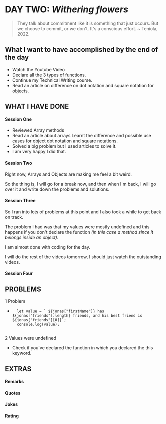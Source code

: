 # DAY TWO: _Withering flowers_

> They talk about commitment
> like it is something that just occurs.
> But we choose to commit, or we don't.
> It's a conscious effort.
> ~ Teniola, 2022.

## What I want to have accomplished by the end of the day

- Watch the Youtube Video
- Declare all the 3 types of functions.
- Continue my Technical Writing course.
- Read an article on difference on dot notation and square notation for objects.

## WHAT I HAVE DONE

#### Session One

- Reviewed Array methods
- Read an article about arrays
  Learnt the difference and possible use cases for object dot notation and square notations.
- Solved a big problem but I used articles to solve it.
- I am very happy I did that.

#### Session Two

Right now, Arrays and Objects are making me feel a bit weird.

So the thing is, I will go for a break now, and then when I'm back, I will go over it and write down the problems and solutions.

#### Session Three

So I ran into lots of problems at this point and I also took a while to get back on track.

The problem I had was that my values were mostly undefined and this happens if you don't declare the function _(in this case a method since it belongs inside an object)_.

I am almost done with coding for the day.

I will do the rest of the videos tomorrow, I should just watch the outstanding videos.

#### Session Four

## PROBLEMS

1 Problem

- ```
    let value = ` ${jonas["firstName"]} has ${jonas["friends"].length} friends, and his best friend is ${jonas["friends"][0]}`;
    console.log(value);


  ```

2 Values were undefined

- Check if you've declared the function in which you declared the this keyword.

## EXTRAS

#### Remarks

#### Quotes

#### Jokes

#### Rating

```

```
